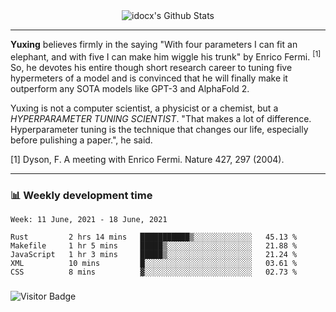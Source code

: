 <div align="center">
    <img align="center" src="https://github-readme-stats.vercel.app/api?username=idocx&show_icons=true&count_private=true&hide_border=true" alt="idocx's Github Stats"></img>
</div>

---

**Yuxing** believes firmly in the saying "With four parameters I can fit an elephant, and with five I can make him wiggle his trunk" by Enrico Fermi. <sup>[1]</sup> So, he devotes his entire though short research career to tuning five hypermeters of a model and is convinced that he will finally make it outperform any SOTA models like GPT-3 and AlphaFold 2.

Yuxing is not a computer scientist, a physicist or a chemist, but a *HYPERPARAMETER TUNING SCIENTIST*. "That makes a lot of difference. Hyperparameter tuning is the technique that changes our life, especially before pulishing a paper.", he said.

[1] Dyson, F. A meeting with Enrico Fermi. Nature 427, 297 (2004).


---

### 📊 Weekly development time
<!--START_SECTION:waka-->
```text
Week: 11 June, 2021 - 18 June, 2021

Rust         2 hrs 14 mins   ███████████▒░░░░░░░░░░░░░   45.13 % 
Makefile     1 hr 5 mins     █████▒░░░░░░░░░░░░░░░░░░░   21.88 % 
JavaScript   1 hr 3 mins     █████▒░░░░░░░░░░░░░░░░░░░   21.24 % 
XML          10 mins         █░░░░░░░░░░░░░░░░░░░░░░░░   03.61 % 
CSS          8 mins          ▓░░░░░░░░░░░░░░░░░░░░░░░░   02.73 % 
```
<!--END_SECTION:waka-->

### 

![Visitor Badge](https://visitor-badge.laobi.icu/badge?page_id=idocx.idocx)